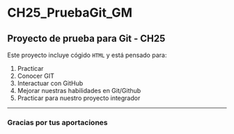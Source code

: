 # CH25_PruebaGit_GM
## Proyecto de prueba para Git - CH25

Este proyecto incluye cógido `HTML` y está pensado para:
1. Practicar
2. Conocer GIT
3. Interactuar con GitHub
4. Mejorar nuestras habilidades en Git/Github
5. Practicar para nuestro proyecto integrador


---

### Gracias por tus aportaciones

